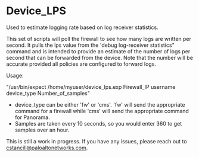 # Device_LPS
Used to estimate logging rate based on log receiver statistics.

This set of scripts will poll the firewall to see how many logs are written per second. It pulls the lps value from the 'debug log-receiver statistics" command and is intended to provide an estimate of the number of logs per second that can be forwarded from the device. Note that the number will be accurate provided all policies are configured to forward logs.


Usage:

"/usr/bin/expect /home/myuser/device_lps.exp Firewall_IP username device_type Number_of_samples"

- device_type can be either 'fw' or 'cms'. 'fw' will send the appropriate command for a firewall while 'cms' will send the appropriate command for Panorama.
- Samples are taken every 10 seconds, so you would enter 360 to get samples over an hour.

This is still a work in progress. If you have any issues, please reach out to cstancill@paloaltonetworks.com.
